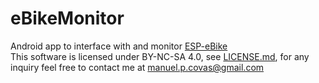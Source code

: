 # eBikeMonitor
Android app to interface with and monitor [ESP-eBike](https://github.com/manuel-covas/ESP-eBike)\
This software is licensed under BY-NC-SA 4.0, see [LICENSE.md](LICENSE.md), for any inquiry feel free to contact me at manuel.p.covas@gmail.com
